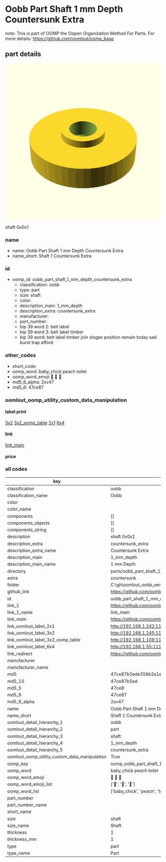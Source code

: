 # Oobb Part Shaft 1 mm Depth Countersunk Extra  

note: This is part of OOMP the Oopen Organization Method For Parts. For more details: https://github.com/oomlout/oomp_base

##  part details
  

[![](3dpr.png)](3dpr.png)

shaft 0x0x1



### name
* name: Oobb Part Shaft 1 mm Depth Countersunk Extra
* name_short: Shaft 1 Countersunk Extra
### id
* oomp_id: oobb_part_shaft_1_mm_depth_countersunk_extra
  * classification: oobb
  * type: part
  * size: shaft
  * color: 
  * description_main: 1_mm_depth
  * description_extra: countersunk_extra
  * manufacturer: 
  * part_number: 
  * bip 39 word 2: belt label
  * bip 39 word 3: belt label timber
  * bip 39 word: belt label timber join slogan position remain today sad burst trap afford

### other_codes
* short_code: 
* oomp_word: baby_chick peach toilet
* oomp_word_emoji :baby_chick: :peach: :toilet:
* md5_6_alpha: 2sv47
* md5_6: 47ce87






### oomlout_oomp_utility_custom_data_manipulation
#### label print
[3x2](http://192.168.1.245:1112/?label=oomp%202sv47)
[3x2_oomp_table](http://192.168.1.108:1112/?label=oomp%202sv47)
[2x1](http://192.168.1.242:1112/?label=oomp%202sv47)
[6x4](http://192.168.1.55:1112/?label=oomp%202sv47)    

#### link

[link_main](https://github.com/oomlout/oomlout_oobb_version_4_generated_parts/tree/main/navigation_oomp/oobb/part/shaft/1_mm_depth/countersunk_extra/part)                              

#### price







### all codes 
| key | value |  
| --- | --- |  
| classification | oobb |  
| classification_name | Oobb |  
| color |  |  
| color_name |  |  
| components | [] |  
| components_objects | [] |  
| components_string | [] |  
| description | shaft 0x0x1 |  
| description_extra | countersunk_extra |  
| description_extra_name | Countersunk Extra |  
| description_main | 1_mm_depth |  
| description_main_name | 1 mm Depth |  
| directory | parts/oobb_part_shaft_1_mm_depth_countersunk_extra |  
| extra | countersunk |  
| folder | C:\gh\oomlout_oobb_version_4_generated_parts\parts\oobb_part_shaft_1_mm_depth_countersunk_extra |  
| github_link | https://github.com/oomlout/oomlout_oomp_part_src/tree/main/parts/oobb_part_shaft_1_mm_depth_countersunk_extra |  
| id | oobb_part_shaft_1_mm_depth_countersunk_extra |  
| link_1 | https://github.com/oomlout/oomlout_oobb_version_4_generated_parts/tree/main/navigation_oomp/oobb/part/shaft/1_mm_depth/countersunk_extra/part |  
| link_1_name | link_main |  
| link_main | https://github.com/oomlout/oomlout_oobb_version_4_generated_parts/tree/main/navigation_oomp/oobb/part/shaft/1_mm_depth/countersunk_extra/part |  
| link_oomlout_label_2x1 | http://192.168.1.242:1112/?label=oomp%202sv47 |  
| link_oomlout_label_3x2 | http://192.168.1.245:1112/?label=oomp%202sv47 |  
| link_oomlout_label_3x2_oomp_table | http://192.168.1.108:1112/?label=oomp%202sv47 |  
| link_oomlout_label_6x4 | http://192.168.1.55:1112/?label=oomp%202sv47 |  
| link_redirect | https://github.com/oomlout/oomlout_oobb_version_4_generated_parts/tree/main/parts/oobb_shaft_01_ex_countersunk |  
| manufacturer |  |  
| manufacturer_name |  |  
| md5 | 47ce87b5ede356b2a1e5f783c45f08a7 |  
| md5_10 | 47ce87b5ed |  
| md5_5 | 47ce8 |  
| md5_6 | 47ce87 |  
| md5_6_alpha | 2sv47 |  
| name | Oobb Part Shaft 1 mm Depth Countersunk Extra |  
| name_short | Shaft 1 Countersunk Extra |  
| oomlout_detail_hierarchy_1 | oobb |  
| oomlout_detail_hierarchy_2 | part |  
| oomlout_detail_hierarchy_3 | shaft |  
| oomlout_detail_hierarchy_4 | 1_mm_depth |  
| oomlout_detail_hierarchy_5 | countersunk_extra |  
| oomlout_oomp_utility_custom_data_manipulation | True |  
| oomp_key | oomp_oobb_part_shaft_1_mm_depth_countersunk_extra |  
| oomp_word | baby_chick peach toilet |  
| oomp_word_emoji | :baby_chick: :peach: :toilet: |  
| oomp_word_emoji_list | [':baby_chick:', ':peach:', ':toilet:'] |  
| oomp_word_list | ['baby_chick', 'peach', 'toilet'] |  
| part_number |  |  
| part_number_name |  |  
| short_name |  |  
| size | shaft |  
| size_name | Shaft |  
| thickness | 1 |  
| thickness_mm | 1 |  
| type | part |  
| type_name | Part |  
